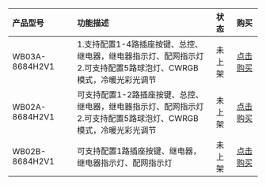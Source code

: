 

| 产品型号                   | 功能描述                 |状态               |购买                 |                          
| :------------------------ | :------------------------| :---------------: | :----------------: |
| WB03A-8684H2V1 |  1.支持配置1-4路插座按键、总控、继电器，继电器指示灯、配网指示灯<br>2.可支持配置5路球泡灯、CWRGB模式，冷暖光彩光调节  |        未上架        |  [点击购买]()         |
| WB02A-8684H2V1  |  可支持配置1-2路插座按键、总控、继电器，继电器指示灯、配网指示灯<br>2.可支持配置5路球泡灯、CWRGB模式，冷暖光彩光调节   |        未上架        |   [点击购买]()         |
| WB02B-8684H2V1  |  可支持配置1路插座按键、继电器，继电器指示灯、配网指示灯     |        未上架        |   [点击购买]()         |


